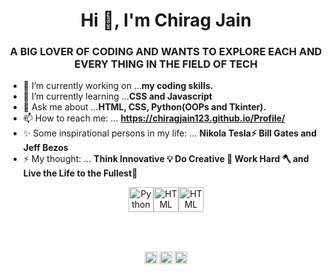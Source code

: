 <a href="https://icons8.com/icon/13441/python"></a>
<a href="https://icons8.com/icon/20909/html-5"></a>
<a href="https://icons8.com/icon/21278/css3"></a>
<h1 align="center">Hi 👋, I'm Chirag Jain</h1>
<h3 align="center"> A BIG LOVER OF CODING AND WANTS TO EXPLORE EACH AND EVERY THING IN THE FIELD OF TECH</h3>

- 🔭 I’m currently working on ...**my coding skills.**
- 🌱 I’m currently learning ...**CSS and Javascript**
- 💬 Ask me about ...**HTML, CSS, Python(OOPs and Tkinter).**
- 📫 How to reach me: ... **https://chiragjain123.github.io/Profile/**
- ✨ Some inspirational persons in my life: ... **Nikola Tesla⚡ Bill Gates and Jeff Bezos**
- ⚡ My thought: ... **Think Innovative 💡 Do Creative 🙇 Work Hard 🪓 and Live the Life to the Fullest🤩**
<p align="center"><img src="https://img.icons8.com/color/48/000000/python.png" height="40" width="40" alt="Python"/><img src="https://img.icons8.com/color/48/000000/html-5.png" height="40" width="40" alt="HTML"/><img src="https://img.icons8.com/color/48/000000/css3.png" height="40" width="40" alt="HTML"/></p>
<br>
<br>
<p align="center">
<a href="https://www.linkedin.com/in/chirag-jain-9614481b6/" target="blank"><img align="center" src="https://cdn.jsdelivr.net/npm/simple-icons@3.0.1/icons/linkedin.svg" alt="ChiragJain" height="20" width="20" /></a>
<a href="https://www.facebook.com/profile.php?id=100014606834040" target="blank"><img align="center" src="https://cdn.jsdelivr.net/npm/simple-icons@3.0.1/icons/facebook.svg" alt="ChiragJain" height="20" width="20" /></a>
  <a href="https://www.instagram.com/plethora_of_cuteness_chirag/" target="blank"><img align="center" src="https://cdn.jsdelivr.net/npm/simple-icons@3.0.1/icons/instagram.svg" alt="ChiragJain" height="20" width="20" /></a>
</p>
